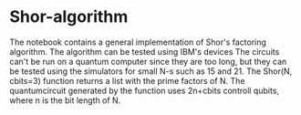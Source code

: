 # Shor-algorithm
The notebook contains a general implementation of Shor's factoring algorithm.
The algorithm can be tested using IBM's devices
The circuits can't be run on a quantum computer since they are too long,
but they can be tested using the simulators for small N-s such as 15 and 21.
The Shor(N, cbits=3) function returns a list with the prime factors of N. 
The quantumcircuit generated by the function uses 2n+cbits controll qubits, where 
n is the bit length of N.
